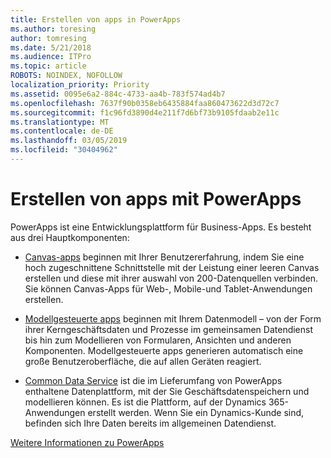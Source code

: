 ```yaml
---
title: Erstellen von apps in PowerApps
ms.author: toresing
author: tomresing
ms.date: 5/21/2018
ms.audience: ITPro
ms.topic: article
ROBOTS: NOINDEX, NOFOLLOW
localization_priority: Priority
ms.assetid: 0095e6a2-884c-4733-aa4b-783f574ad4b7
ms.openlocfilehash: 7637f90b0358eb6435884faa860473622d3d72c7
ms.sourcegitcommit: f1c96fd3890d4e211f7d6bf73b9105fdaab2e11c
ms.translationtype: MT
ms.contentlocale: de-DE
ms.lasthandoff: 03/05/2019
ms.locfileid: "30404962"
---
```

# <a name="create-apps-with-powerapps"></a>Erstellen von apps mit PowerApps

PowerApps ist eine Entwicklungsplattform für Business-Apps. Es besteht aus drei Hauptkomponenten: 
  
- [Canvas-apps](https://go.microsoft.com/fwlink/?linkid=874495) beginnen mit Ihrer Benutzererfahrung, indem Sie eine hoch zugeschnittene Schnittstelle mit der Leistung einer leeren Canvas erstellen und diese mit ihrer auswahl von 200-Datenquellen verbinden. Sie können Canvas-Apps für Web-, Mobile-und Tablet-Anwendungen erstellen. 
    
- [Modellgesteuerte apps](https://go.microsoft.com/fwlink/?linkid=874496) beginnen mit Ihrem Datenmodell – von der Form ihrer Kerngeschäftsdaten und Prozesse im gemeinsamen Datendienst bis hin zum Modellieren von Formularen, Ansichten und anderen Komponenten. Modellgesteuerte apps generieren automatisch eine große Benutzeroberfläche, die auf allen Geräten reagiert. 
    
- [Common Data Service](https://go.microsoft.com/fwlink/?linkid=874497) ist die im Lieferumfang von PowerApps enthaltene Datenplattform, mit der Sie Geschäftsdatenspeichern und modellieren können. Es ist die Plattform, auf der Dynamics 365-Anwendungen erstellt werden. Wenn Sie ein Dynamics-Kunde sind, befinden sich Ihre Daten bereits im allgemeinen Datendienst. 
    
[Weitere Informationen zu PowerApps](https://go.microsoft.com/fwlink/?linkid=874498)
  

